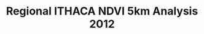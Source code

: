 ---
title: Regional ITHACA NDVI 5km Analysis 2012
categories: 
    - data
geography: regional
partner: ithaca
cat: remote
year: 2012
layer: ithaca.sahel-ithaca-remote-vegrowth5km-apr-9-2012,ithaca.sahel-westafrica-border-overlay  
api:
embed:
source: <a href="http://www.ithacaweb.org/">ITHACA</a>
license: Public Domain
updated: 3/28/12
description: This map shows the current vegetation growth deviations for the 2011 season. Information has been extracted from MODIS NDVI time-series (2000-2010), only considering the first (or main) growing season for considered years and using the Seasonal Small Integral parameter in order to describe vegetation productivity. Pixel based results are proposed (0.05 degrees). Further information can be found on the [ITHACA website](http://www.ithacaweb.org/maps/).
downloads:
    - type: geotiff
      link: http://dl.dropbox.com/u/72717685/ithaca-ndvi-analysis-march2012.zip
---